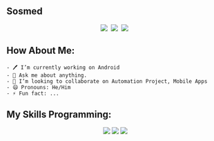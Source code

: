 <p>

## Sosmed
<center>
    <a href="https://t.me/Bayu1505"><img src="https://img.shields.io/badge/telegram-Bayu15-red?style=red&logo=telegram"></a>&nbsp;
    <a href="https://www.facebook.com/bayy.gns.3"><img src="https://img.shields.io/badge/facebook-Bayu%20Candra%20ID-blue?style=blue&logo=facebook"></a>&nbsp;
    <a href="https://www.instagram.com/bayucndra__"><img src="https://img.shields.io/badge/instagram-bayucndra____-orange?style=instagram&logo=instagram"></a>&nbsp;

</p></center>
<p>

## How About Me:

	- 🖊️ I’m currently working on Android
	- 💬 Ask me about anything.
	- 👯 I’m looking to collaborate on Automation Project, Mobile Apps
	- 😄 Pronouns: He/Him
    - ⚡ Fun fact: ...
</p>

<p>
	
## My Skills Programming:
<center>
         <img src="https://img.shields.io/badge/HTML-50%25-blue"></a>
         <img src="https://img.shields.io/badge/Shell-75%25-green"></a>
         <img src="https://img.shields.io/badge/Php-40%25-red"></a>
         </p></center>

